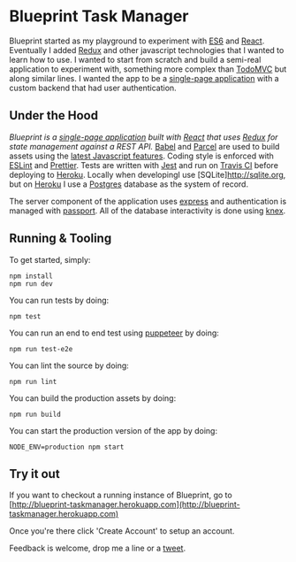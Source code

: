 # Blueprint Task Manager
Blueprint started as my playground to experiment with [ES6](http://es6-features.org) and [React](https://facebook.github.io/react/).  Eventually I added [Redux](http://redux.js.org) and other javascript technologies that I wanted to learn how to use. I wanted to start from scratch and build a  semi-real application to experiment with, something more complex than [TodoMVC](http://todomvc.com) but along similar lines. I wanted the app to be a [single-page application](https://en.wikipedia.org/wiki/Single-page_application) with a custom backend that had user authentication.

## Under the Hood

_Blueprint is a [single-page application](https://en.wikipedia.org/wiki/Single-page_application) built with [React](https://facebook.github.io/react/) that uses [Redux](http://redux.js.org) for state management against a REST API._ [Babel](http://babeljs.io) and [Parcel](http://parceljs.org) are used to build assets using the [latest Javascript features](https://developer.mozilla.org/en-US/docs/Web/JavaScript). Coding style is enforced with [ESLint](http://eslint.org) and [Prettier](https://prettier.io). Tests are written with [Jest](http://facebook.github.io/jest/) and run on [Travis CI](http://travis-ci.org) before deploying to [Heroku](https://www.heroku.com). Locally when developingI use [SQLite]http://sqlite.org, but on [Heroku](https://www.heroku.com) I use a [Postgres](https://www.postgresql.org) database as the system of record.

The server component of the application uses [express](http://expressjs.com) and authentication is managed with [passport](http://passportjs.org). All of the database interactivity is done using [knex](http://knexjs.org).

## Running & Tooling

To get started, simply:

    npm install
    npm run dev

You can run tests by doing:

    npm test

You can run an end to end test using [puppeteer](https://github.com/GoogleChrome/puppeteer) by doing:

    npm run test-e2e

You can lint the source by doing:

    npm run lint

You can build the production assets by doing:

    npm run build

You can start the production version of the app by doing:

    NODE_ENV=production npm start

## Try it out

If you want to checkout a running instance of Blueprint, go to [http://blueprint-taskmanager.herokuapp.com](http://blueprint-taskmanager.herokuapp.com)

Once you're there click 'Create Account' to setup an account.

Feedback is welcome, drop me a line or a [tweet](http://twitter.com/stanlemon).

